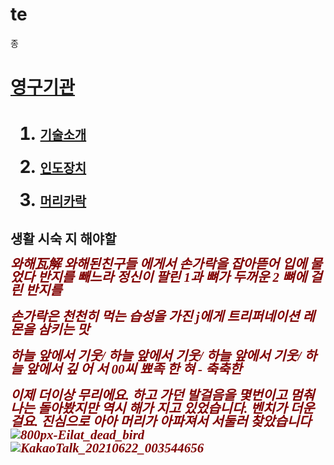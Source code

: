 # te
<!DOCTYPE html>
<html>
<head>
   종
   <meta charset="utf-8">
</head>
<body>
<h1><a href="51NCYS71VQL.html">영구기관</a><h1>
<ol>
   <li><a href="https://www.youtube.com/watch?v=1q2_wbU-8oI"><p style="font-size: 20px;">기술소개</a></p></li>
   <li><a href="https://soundcloud.com/6pl2_847xgo"><p style="font-size: 20px;">인도장치</a></p></li>
   <li><a href="bird.html"><p style="font-size: 20px;">머리카락</p></a></li>
</ol>

<h2>생활 시숙 지 해야할</h2>
<span style=" font: italic bold 1.5em/1em Georgia, serif ; color: maroon;">
와해瓦解 와해된친구들 에게서
손가락을 잡아뜯어 입에 물었다
반지를 빼느라 정신이 팔린 1과 뼈가 두꺼운 2 뼈에 걸린 반지를 

손가락은 천천히 먹는 습성을 가진 j에게 트리퍼네이션 레몬을 삼키는 맛
   
   
   하늘 앞에서 기웃/
   하늘 앞에서 기웃/
   하늘 앞에서 기웃/
   하늘 앞에서
   깊 어 서 00씨 뾰족 한 혀 - 축축한
   </span>
   
   이제 더이상 무리에요. 하고 가던 발걸음을 몇번이고 멈춰 나는 돌아봤지만 역시 해가 지고 있었습니다. 벤치가 더운걸요. 진심으로 아아 머리가 아파져서 서둘러 찾았습니다
![800px-Eilat_dead_bird](https://user-images.githubusercontent.com/86239470/122839637-610d8180-d333-11eb-9c83-ed96be3429f7.jpg)
![KakaoTalk_20210622_003544656](https://user-images.githubusercontent.com/86239470/122839647-65d23580-d333-11eb-9a99-d61cded112e0.jpg)
